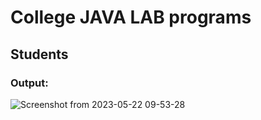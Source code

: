 # College JAVA LAB programs 

## Students 
### Output:
![Screenshot from 2023-05-22 09-53-28](https://github.com/iamrajharshit/JAVA_Prog/assets/93223125/94f8f3ba-431a-444d-a19f-1897df06a4d7)
